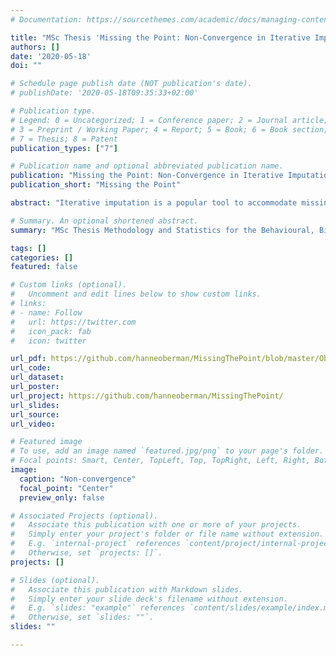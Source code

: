 ```yaml
---
# Documentation: https://sourcethemes.com/academic/docs/managing-content/

title: "MSc Thesis 'Missing the Point: Non-Convergence in Iterative Imputation Algorithms'"
authors: []
date: '2020-05-18'
doi: ""

# Schedule page publish date (NOT publication's date).
# publishDate: '2020-05-18T09:35:33+02:00'

# Publication type.
# Legend: 0 = Uncategorized; 1 = Conference paper; 2 = Journal article;
# 3 = Preprint / Working Paper; 4 = Report; 5 = Book; 6 = Book section;
# 7 = Thesis; 8 = Patent
publication_types: ["7"]

# Publication name and optional abbreviated publication name.
publication: "Missing the Point: Non-Convergence in Iterative Imputation Algorithms"
publication_short: "Missing the Point"

abstract: "Iterative imputation is a popular tool to accommodate missing data. While it is widely accepted that valid inferences can be obtained with this technique, these inferences all rely on algorithmic convergence. There is no consensus on how to evaluate the convergence properties of the method. This paper provides insight into identifying non-convergence in iterative imputation algorithms. Our simulation study found that-in the cases considered-inferential validity was achieved after five to ten iterations, much earlier than indicated by the $\\widehat{R}$ and $AC$ diagnostics. We conclude that it never hurts to iterate longer, but such calculations hardly bring added value."

# Summary. An optional shortened abstract.
summary: "MSc Thesis Methodology and Statistics for the Behavioural, Biomedical and Social Sciences (Utrecht University)"

tags: []
categories: []
featured: false

# Custom links (optional).
#   Uncomment and edit lines below to show custom links.
# links:
# - name: Follow
#   url: https://twitter.com
#   icon_pack: fab
#   icon: twitter

url_pdf: https://github.com/hanneoberman/MissingThePoint/blob/master/Oberman%2CH.I.-MSBBSS.pdf/
url_code:
url_dataset:
url_poster: 
url_project: https://github.com/hanneoberman/MissingThePoint/
url_slides:
url_source:
url_video:

# Featured image
# To use, add an image named `featured.jpg/png` to your page's folder. 
# Focal points: Smart, Center, TopLeft, Top, TopRight, Left, Right, BottomLeft, Bottom, BottomRight.
image:
  caption: "Non-convergence"
  focal_point: "Center"
  preview_only: false

# Associated Projects (optional).
#   Associate this publication with one or more of your projects.
#   Simply enter your project's folder or file name without extension.
#   E.g. `internal-project` references `content/project/internal-project/index.md`.
#   Otherwise, set `projects: []`.
projects: []

# Slides (optional).
#   Associate this publication with Markdown slides.
#   Simply enter your slide deck's filename without extension.
#   E.g. `slides: "example"` references `content/slides/example/index.md`.
#   Otherwise, set `slides: ""`.
slides: ""

---
```

